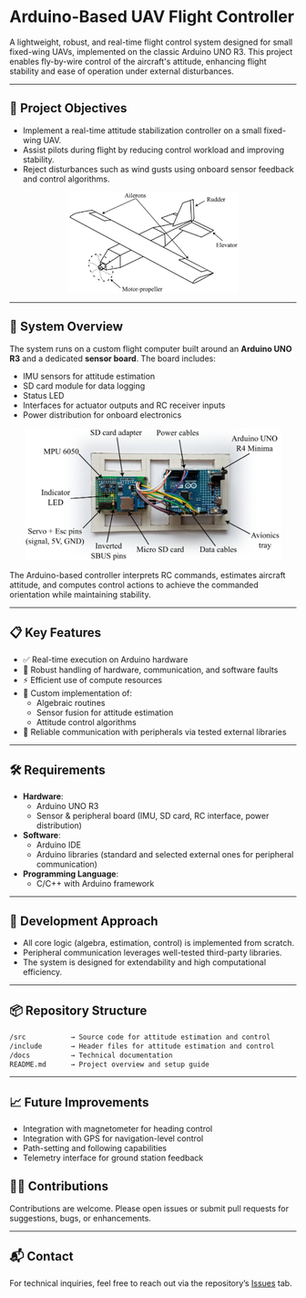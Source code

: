 # Arduino-Based UAV Flight Controller

A lightweight, robust, and real-time flight control system designed for small fixed-wing UAVs, implemented on the classic Arduino UNO R3. This project enables fly-by-wire control of the aircraft's attitude, enhancing flight stability and ease of operation under external disturbances.

---

## 🚀 Project Objectives

- Implement a real-time attitude stabilization controller on a small fixed-wing UAV.
- Assist pilots during flight by reducing control workload and improving stability.
- Reject disturbances such as wind gusts using onboard sensor feedback and control algorithms.

<p align="center">
<img src="media/plane-scheme.png" alt="Flight Controller Diagram" width="300">
</p>

---

## 🧠 System Overview

The system runs on a custom flight computer built around an **Arduino UNO R3** and a dedicated **sensor board**. The board includes:

- IMU sensors for attitude estimation
- SD card module for data logging
- Status LED
- Interfaces for actuator outputs and RC receiver inputs
- Power distribution for onboard electronics

<p align="center">
<img src="media/FC-diagram.png" alt="Flight Controller Diagram" width="450">
</p>

The Arduino-based controller interprets RC commands, estimates aircraft attitude, and computes control actions to achieve the commanded orientation while maintaining stability.

---

## 📋 Key Features

- ✅ Real-time execution on Arduino hardware
- 🔄 Robust handling of hardware, communication, and software faults
- ⚡ Efficient use of compute resources
- 🧮 Custom implementation of:
  - Algebraic routines
  - Sensor fusion for attitude estimation
  - Attitude control algorithms
- 📡 Reliable communication with peripherals via tested external libraries

---

## 🛠️ Requirements

- **Hardware**:
  - Arduino UNO R3
  - Sensor & peripheral board (IMU, SD card, RC interface, power distribution)
- **Software**:
  - Arduino IDE
  - Arduino libraries (standard and selected external ones for peripheral communication)
- **Programming Language**:
  - C/C++ with Arduino framework

---

## 🧪 Development Approach

- All core logic (algebra, estimation, control) is implemented from scratch.
- Peripheral communication leverages well-tested third-party libraries.
- The system is designed for extendability and high computational efficiency.

---

## 📦 Repository Structure

```
/src           → Source code for attitude estimation and control
/include       → Header files for attitude estimation and control
/docs          → Technical documentation
README.md      → Project overview and setup guide
```

---

## 📈 Future Improvements

- Integration with magnetometer for heading control
- Integration with GPS for navigation-level control
- Path-setting and following capabilities
- Telemetry interface for ground station feedback

## 🙋‍♂️ Contributions

Contributions are welcome. Please open issues or submit pull requests for suggestions, bugs, or enhancements.

---

## 📬 Contact

For technical inquiries, feel free to reach out via the repository’s [Issues](https://github.com/yourusername/your-repo-name/issues) tab.

